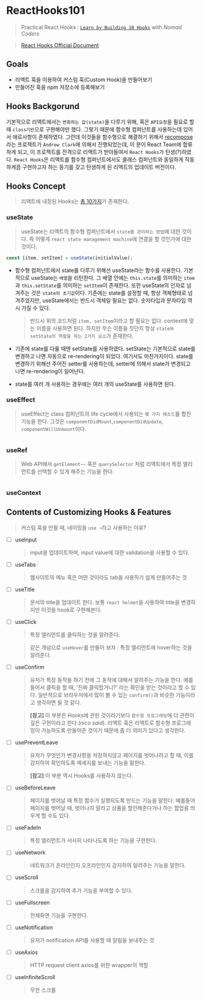 # ReactHooks101

> Practical React Hooks : [`Learn by Building 10 Hooks`](https://nomadcoders.co/react-hooks-introduction) with _Nomad Coders_

> [React Hooks Official Document](https://ko.reactjs.org/docs/hooks-intro.html)

## Goals

- 리액트 훅을 이용하여 커스텀 훅(Custom Hook)을 만들어보기
- 만들어진 훅을 npm 저장소에 등록해보기

## Hooks Backgorund

기본적으로 리액트에서는 `변화하는 값(state)`을 다루기 위해, 혹은 `API요청`을 필요로 할 때 `class기반`으로 구현해야만 했다. 그렇기 때문에 함수형 컴퍼넌트를 사용하는데 있어서 애로사항이 존재하였다. 그런데 이것들을 함수형으로 해결하기 위해서 [recompose](https://github.com/acdlite/recompose) 라는 프로젝트가 `Andrew Clark`에 의해서 진행되었는데, 이 분이 React Team에 합류하게 되고, 이 프로젝트를 전격으로 리액트가 받아들여서 `React Hooks`가 탄생(?)하였다. `React Hooks`은 리액트를 함수형 컴퍼넌트에서도 클래스 컴퍼넌트와 동일하게 작동하게끔 구현하고자 하는 동기를 갖고 탄생하게 된 리액트의 업데이트 버전이다.

## Hooks Concept

> 리액트에 내장된 Hooks는 [총 10가지](https://ko.reactjs.org/docs/hooks-reference.html)가 존재한다.

### useState

> useState는 리액트의 함수형 컴퍼넌트에서 `state를 관리하는 방법`에 대한 것이다. 즉 어떻게 `react state management machine`에 연결을 할 것인가에 대한 것이다.

```javascript
const [item, setItem] = useState(initialValue);
```

- 함수형 컴퍼넌트에서 state를 다루기 위해선 useState라는 함수를 사용한다. 기본적으로 useState는 `배열`을 리턴한다. 그 배열 안에는 `this.state`를 의미하는 `item`과 `this.setState`를 의미하는 `setItem`이 존재한다. 또한 useState의 인자로 넘겨주는 것은 `state의 초기값`이다. 기존에는 state를 설정할 때, 항상 객체형태로 넘겨주었지만, useState에서는 반드시 객체일 필요는 없다. 숫자타입과 문자타입 역시 가질 수 있다.

  > 반드시 위의 코드처럼 `item, setItem`이라고 할 필요는 없다. context에 맞는 이름을 사용하면 된다. 하지만 무슨 이름을 짓던지 항상 `state와 setState의 역할을 하는 2가지 요소`가 존재한다.

- 기존에 state를 다룰 때엔 setState를 사용하였다. setState는 기본적으로 state를 변경하고 나면 자동으로 re-rendering이 되었다. 여기서도 마찬가지이다. state를 변경하기 위해선 주어진 setter를 사용하는데, setter에 의해서 state가 변경되고 나면 re-rendering이 일어난다.

- state를 여러 개 사용하는 경우에는 여러 개의 useState를 사용하면 된다.

### useEffect

> useEffect는 class 컴퍼넌트의 life cycle에서 사용되는 `몇 가지 메소드`를 합친 기능을 한다. 그것은 `componentDidMount`,`componentDidUpdate`, `componentWillUnmount`이다.

```javascript
```

### useRef

> Web API에서 `getElement~~` 혹은 `querySelector` 처럼 리액트에서 특정 엘리먼트를 선택할 수 있게 해주는 기능을 한다.

```javascript
```

### useContext

## Contents of Customizing Hooks & Features

> 커스텀 훅을 만들 때, 네이밍을 `use ~`라고 사용하는 이유?

- [ ] useInput

  > input을 업데이트하며, input value에 대한 validation을 사용할 수 있다.

- [ ] useTabs
  > 웹사이트의 메뉴 혹은 어떤 것이라도 tab을 사용하기 쉽게 만들어주는 것
- [ ] useTitle

  > 문서의 title을 업데이트 한다. 보통 `react helmet`을 사용하여 title을 변경하지만 이것을 hook로 구현해본다.

- [ ] useClick

  > 특정 엘리먼트를 클릭하는 것을 알려준다.

  > 같은 개념으로 `useHover`를 만들어 보자 : 특정 엘리먼트에 hover하는 것을 알려준다.

- [ ] useConfirm

  > 유저가 특정 동작을 하기 전에 그 동작에 대해서 알려주는 기능을 한다. 예를 들어서 클릭을 할 때, '진짜 클릭할거니?' 라는 확인을 받는 것이라고 할 수 있다. 일반적으로 브라우저에서 많이 볼 수 있는 `confirm()`과 비슷한 기능이라고 생각하면 될 것 같다.

  > **[참고]** 이 부분은 Hooks에 관한 것이라기보다 `함수형 프로그래밍`에 더 관련이 깊은 구현이라고 한다.(_nico said_). 리액트 훅은 리액트로 함수형 프로그래밍이 가능하도록 만들어준 것이기 때문에 좀 더 의미가 있다고 생각한다.

- [ ] usePreventLeave

  > 유저가 무엇인가 변경사항을 저장하지않고 페이지를 벗어나려고 할 때, 이를 감지하여 확인하도록 메세지를 보내는 기능을 말한다.

  > **[참고]** 이 부분 역시 Hooks를 사용하지 않는다.

- [ ] useBeforeLeave

  > 페이지를 벗어날 때 특정 함수가 실행되도록 만드는 기능을 말한다. 예를들어 페이지를 벗어날 때, 벗어나지 말라고 상품을 할인해준다거나 하는 팝업을 띄우게 할 수도 있다.

- [ ] useFadeIn

  > 특정 엘리먼트가 서서히 나타나도록 하는 기능을 구현한다.

- [ ] useNetwork

  > 네트워크가 온라인인지 오프라인인지 감지하여 알려주는 기능을 말한다.

- [ ] useScroll

  > 스크롤을 감지하여 추가 기능을 부여할 수 있다.

- [ ] useFullscreen

  > 전체화면 기능을 구현한다.

- [ ] useNotification

  > 유저가 notification API를 사용할 때 알림을 보내주는 것

- [ ] useAxios

  > HTTP request client axios를 위한 wrapper의 역할

- [ ] useInfiniteScroll
  > 무한 스크롤
